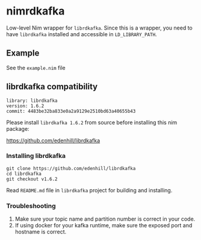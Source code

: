 # nimrdkafka

Low-level Nim wrapper for `librdkafka`. Since this is a wrapper, you need to
have `librdkafka` installed and accessible in `LD_LIBRARY_PATH`.

## Example
See the `example.nim` file

## librdkafka compatibility
```
library: librdkafka
version: 1.6.2
commit: 4483be32ba833e0a2a9129e2510bd63a40655b43
```

Please install `librdkafka 1.6.2` from source before installing this nim package:

https://github.com/edenhill/librdkafka

### Installing librdkafka

```
git clone https://github.com/edenhill/librdkafka
cd librdkafka
git checkout v1.6.2
```

Read `README.md` file in `librdkafka` project for building and installing.

### Troubleshooting

1. Make sure your topic name and partition number is correct in your code.
2. If using docker for your kafka runtime, make sure the exposed port and hostname is correct.
